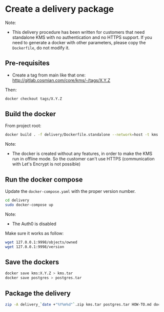 # Create a delivery package

Note:

- This delivery procedure has been written for customers that need standalone KMS with no authentication and no HTTPS support.
If you need to generate a docker with other parameters, please copy the `Dockerfile`, do not modify it.

## Pre-requisites

- Create a tag from main like that one: <http://gitlab.cosmian.com/core/kms/-/tags/X.Y.Z>

Then:

```sh
docker checkout tags/X.Y.Z
```

## Build the docker

From project root:

```sh
docker build . -f delivery/Dockerfile.standalone --network=host -t kms:X.Y.Z
```

Note:

- The docker is created without any features, in order to make the KMS run in offline mode. So the customer can't use HTTPS (communication with Let's Encrypt is not possible)

## Run the docker compose

Update the `docker-compose.yaml` with the proper version number.

```sh
cd delivery
sudo docker-compose up
```

Note:

- The Auth0 is disabled

Make sure it works as follow:

```sh
wget 127.0.0.1:9998/objects/owned
wget 127.0.0.1:9998/version
```

## Save the dockers

```sh
docker save kms:X.Y.Z > kms.tar
docker save postgres > postgres.tar
```

## Package the delivery

```sh
zip -A delivery_`date +"%Y%m%d"`.zip kms.tar postgres.tar HOW-TO.md docker-compose.yml
```
